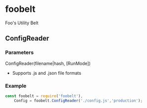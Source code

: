 # foobelt
Foo's Utility Belt

## ConfigReader
### Parameters
ConfigReader(filename|hash, [RunMode])

- Supports .js and .json file formats

### Example
```js
const foobelt = require('foobelt'),
    Config = foobelt.ConfigReader('./config.js','production');
```